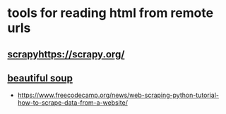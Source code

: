 # tools for reading html from remote urls
## [scrapy](https://scrapy.org/)https://scrapy.org/
## [beautiful soup](https://realpython.com/beautiful-soup-web-scraper-python/)
  * https://www.freecodecamp.org/news/web-scraping-python-tutorial-how-to-scrape-data-from-a-website/

